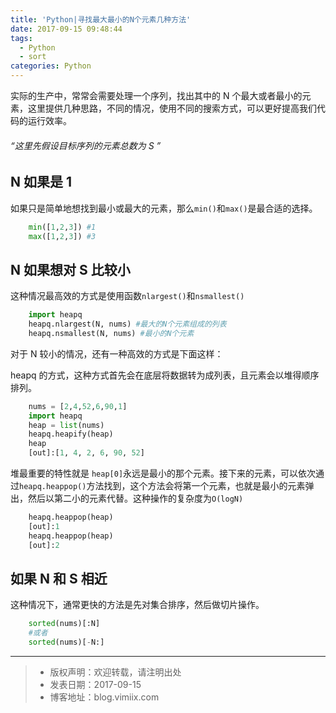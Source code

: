 ```yaml
---
title: 'Python|寻找最大最小的N个元素几种方法'
date: 2017-09-15 09:48:44
tags:
  - Python
  - sort
categories: Python
---
```


实际的生产中，常常会需要处理一个序列，找出其中的 N 个最大或者最小的元素，这里提供几种思路，不同的情况，使用不同的搜索方式，可以更好提高我们代码的运行效率。

<!--more-->

###### “这里先假设目标序列的元素总数为 S ”

## N 如果是 1

如果只是简单地想找到最小或最大的元素，那么`min()`和`max()`是最合适的选择。

```Python
	min([1,2,3]) #1
	max([1,2,3]) #3
```

## N 如果想对 S 比较小

这种情况最高效的方式是使用函数`nlargest()`和`nsmallest()`

```Python
	import heapq
	heapq.nlargest(N, nums) #最大的N个元素组成的列表
	heapq.nsmallest(N, nums) #最小的N个元素
```

对于 N 较小的情况，还有一种高效的方式是下面这样：

heapq 的方式，这种方式首先会在底层将数据转为成列表，且元素会以堆得顺序排列。

```Python
	nums = [2,4,52,6,90,1]
	import heapq
	heap = list(nums)
	heapq.heapify(heap)
	heap
	[out]:[1, 4, 2, 6, 90, 52]
```

堆最重要的特性就是 `heap[0]`永远是最小的那个元素。接下来的元素，可以依次通过`heapq.heappop()`方法找到，这个方法会将第一个元素，也就是最小的元素弹出，然后以第二小的元素代替。这种操作的复杂度为`O(logN)`

```Python
	heapq.heappop(heap)
	[out]:1
	heapq.heappop(heap)
	[out]:2
```

## 如果 N 和 S 相近

这种情况下，通常更快的方法是先对集合排序，然后做切片操作。

```Python
	sorted(nums)[:N]
	#或者
	sorted(nums)[-N:]
```

---

> - 版权声明：欢迎转载，请注明出处
> - 发表日期：2017-09-15
> - 博客地址：blog.vimiix.com
